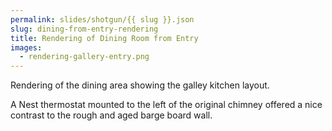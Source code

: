 ```yaml
---
permalink: slides/shotgun/{{ slug }}.json
slug: dining-from-entry-rendering
title: Rendering of Dining Room from Entry
images:
  - rendering-gallery-entry.png
---
```

Rendering of the dining area showing the galley kitchen layout.

A Nest thermostat mounted to the left of the original chimney offered a nice contrast to the rough and aged barge board wall.
